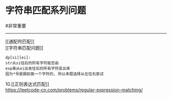 # 字符串匹配系列问题
#非常重要 

---

[[通配符匹配]]  
[[字符串匹配问题]]  
```
dp[si][ei]:
str从si往后的所有字符能否由 
exp串从ei出发往后的所有字符变出来
因为*号是跟前面一个字符的, 所以本题选择从左往右尝试
```

10.[[正则表达式匹配]]  
https://leetcode-cn.com/problems/regular-expression-matching/

